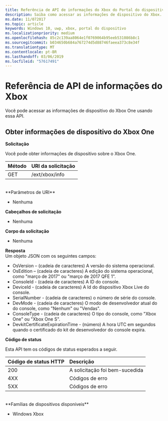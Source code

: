 ```yaml
---
title: Referência de API de informações do Xbox do Portal do dispositivo
description: Saiba como acessar as informações de dispositivo do Xbox.
ms.date: 11/072017
ms.topic: article
keywords: Windows 10, uwp, xbox, portal do dispositivo
ms.localizationpriority: medium
ms.openlocfilehash: 85c2c139aa8064e1f0769064b95eeb531086b8c1
ms.sourcegitcommit: b034650b684a767274d5d88746faeea373c8e34f
ms.translationtype: MT
ms.contentlocale: pt-BR
ms.lasthandoff: 03/06/2019
ms.locfileid: "57617491"
---
```

# <a name="xbox-info-api-reference"></a>Referência de API de informações do Xbox   
Você pode acessar as informações de dispositivo do Xbox One usando essa API.

## <a name="get-xbox-one-device-information"></a>Obter informações de dispositivo do Xbox One

**Solicitação**

Você pode obter informações de dispositivo sobre o Xbox One.

Método      | URI da solicitação
:------     | :-----
GET | /ext/xbox/info
<br />
**Parâmetros de URI**

- Nenhuma

**Cabeçalhos de solicitação**

- Nenhuma

**Corpo da solicitação**

- Nenhuma

**Resposta**   
Um objeto JSON com os seguintes campos:

* OsVersion – (cadeia de caracteres) A versão do sistema operacional.
* OsEdition – (cadeia de caracteres) A edição do sistema operacional, como "março de 2017" ou "março de 2017 QFE 1".
* ConsoleId - (cadeia de caracteres) A ID do console.
* DeviceId - (cadeia de caracteres) A Id do dispositivo Xbox Live do console.
* SerialNumber - (cadeia de caracteres) o número de série do console.
* DevMode - (cadeia de caracteres) O modo de desenvolvedor atual do do console, como "Nenhum" ou "Vendas".
* ConsoleType - (cadeia de caracteres) O tipo do console, como "Xbox One" ou "Xbox One S".
* DevkitCertificateExpirationTime - (número) A hora UTC em segundos quando o certificado do kit de desenvolvedor do console expira.

**Código de status**

Esta API tem os códigos de status esperados a seguir.

Código de status HTTP      | Descrição
:------     | :-----
200 | A solicitação foi bem-sucedida
4XX | Códigos de erro
5XX | Códigos de erro

<br />
**Famílias de dispositivos disponíveis**

* Windows Xbox